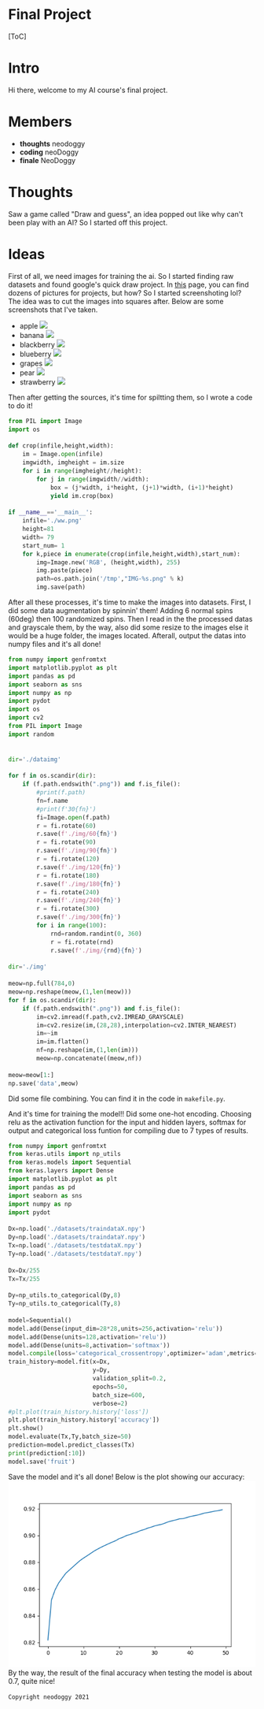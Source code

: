 Final Project
===

[ToC]

# Intro
Hi there, welcome to my AI course's final project.


# Members
- **thoughts** neodoggy
- **coding** neoDoggy
- **finale** NeoDoggy


# Thoughts
Saw a game called "Draw and guess", an idea popped out like why can't been play with an AI? So I started off this project.


# Ideas
First of all, we need images for training the ai. So I started finding raw datasets and found google's quick draw project.
In [this](https://quickdraw.withgoogle.com/data) page, you can find dozens of pictures for projects, but how?
So I started screenshoting lol? The idea was to cut the images into squares after.
Below are some screenshots that I've taken. 
- apple
![](https://i.imgur.com/0ujJGCd.png)
- banana
![](https://i.imgur.com/HQLNSFM.png)
- blackberry
![](https://i.imgur.com/IkO9MKh.png)
- blueberry
![](https://i.imgur.com/norcsrw.png)
- grapes
![](https://i.imgur.com/a94MJWx.png)
- pear
![](https://i.imgur.com/mt7C2Ni.png)
- strawberry
![](https://i.imgur.com/NKA8oYG.png)

Then after getting the sources, it's time for spiltting them, so I wrote a code to do it!

```py
from PIL import Image
import os

def crop(infile,height,width):
    im = Image.open(infile)
    imgwidth, imgheight = im.size
    for i in range(imgheight//height):
        for j in range(imgwidth//width):
            box = (j*width, i*height, (j+1)*width, (i+1)*height)
            yield im.crop(box)

if __name__=='__main__':
    infile='./ww.png'
    height=81
    width= 79
    start_num= 1
    for k,piece in enumerate(crop(infile,height,width),start_num):
        img=Image.new('RGB', (height,width), 255)
        img.paste(piece)
        path=os.path.join('/tmp',"IMG-%s.png" % k)
        img.save(path)
```

After all these processes, it's time to make the images into datasets.
First, I did some data augmentation by spinnin' them! Adding 6 normal spins (60deg) then 100 randomized spins.
Then I read in the the processed datas and grayscale them, by the way, also did some resize to the images else it would be a huge folder, the images located.
Afterall, output the datas into numpy files and it's all done!

```py
from numpy import genfromtxt
import matplotlib.pyplot as plt
import pandas as pd
import seaborn as sns
import numpy as np
import pydot
import os
import cv2
from PIL import Image
import random


dir='./dataimg'

for f in os.scandir(dir):
    if (f.path.endswith(".png")) and f.is_file():
        #print(f.path)
        fn=f.name
        #print(f'30{fn}')
        fi=Image.open(f.path)
        r = fi.rotate(60)
        r.save(f'./img/60{fn}')
        r = fi.rotate(90)
        r.save(f'./img/90{fn}')
        r = fi.rotate(120)
        r.save(f'./img/120{fn}')
        r = fi.rotate(180)
        r.save(f'./img/180{fn}')
        r = fi.rotate(240)
        r.save(f'./img/240{fn}')
        r = fi.rotate(300)
        r.save(f'./img/300{fn}')
        for i in range(100):
            rnd=random.randint(0, 360)
            r = fi.rotate(rnd)
            r.save(f'./img/{rnd}{fn}')

dir='./img'

meow=np.full(784,0)
meow=np.reshape(meow,(1,len(meow)))
for f in os.scandir(dir):
    if (f.path.endswith(".png")) and f.is_file():
        im=cv2.imread(f.path,cv2.IMREAD_GRAYSCALE)
        im=cv2.resize(im,(28,28),interpolation=cv2.INTER_NEAREST)
        im=~im
        im=im.flatten()
        nf=np.reshape(im,(1,len(im)))
        meow=np.concatenate((meow,nf))

meow=meow[1:]
np.save('data',meow)
```

Did some file combining. You can find it in the code in ```makefile.py```.

And it's time for training the model!!
Did some one-hot encoding. Choosing relu as the activation function for the input and hidden layers, softmax for output and categorical loss funtion for compiling due to 7 types of results.

```py
from numpy import genfromtxt
from keras.utils import np_utils
from keras.models import Sequential
from keras.layers import Dense
import matplotlib.pyplot as plt
import pandas as pd
import seaborn as sns
import numpy as np
import pydot

Dx=np.load('./datasets/traindataX.npy')
Dy=np.load('./datasets/traindataY.npy')
Tx=np.load('./datasets/testdataX.npy')
Ty=np.load('./datasets/testdataY.npy')

Dx=Dx/255
Tx=Tx/255

Dy=np_utils.to_categorical(Dy,8)
Ty=np_utils.to_categorical(Ty,8)

model=Sequential()
model.add(Dense(input_dim=28*28,units=256,activation='relu'))
model.add(Dense(units=128,activation='relu'))
model.add(Dense(units=8,activation='softmax'))
model.compile(loss='categorical_crossentropy',optimizer='adam',metrics=['accuracy'])
train_history=model.fit(x=Dx,
                        y=Dy,
                        validation_split=0.2,
                        epochs=50,
                        batch_size=600,
                        verbose=2)
#plt.plot(train_history.history['loss'])
plt.plot(train_history.history['accuracy'])
plt.show()
model.evaluate(Tx,Ty,batch_size=50)
prediction=model.predict_classes(Tx)
print(prediction[:10])
model.save('fruit')
```
Save the model and it's all done!
Below is the plot showing our accuracy:
![](./acc.png)  
By the way, the result of the final accuracy when testing the model is about 0.7, quite nice!

```Copyright neodoggy 2021```
